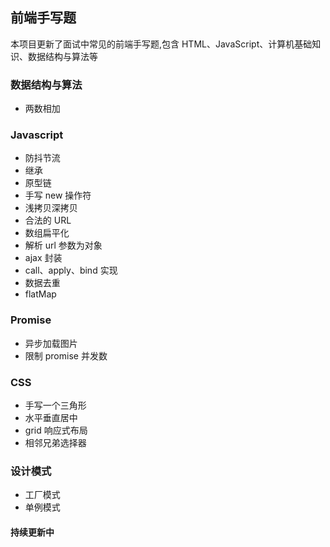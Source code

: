 ## 前端手写题

本项目更新了面试中常见的前端手写题,包含 HTML、JavaScript、计算机基础知识、数据结构与算法等

### 数据结构与算法

- 两数相加

### Javascript

- 防抖节流
- 继承
- 原型链
- 手写 new 操作符
- 浅拷贝深拷贝
- 合法的 URL
- 数组扁平化
- 解析 url 参数为对象
- ajax 封装
- call、apply、bind 实现
- 数据去重
- flatMap

### Promise

- 异步加载图片
- 限制 promise 并发数

### CSS

- 手写一个三角形
- 水平垂直居中
- grid 响应式布局
- 相邻兄弟选择器

### 设计模式

- 工厂模式
- 单例模式

#### 持续更新中
